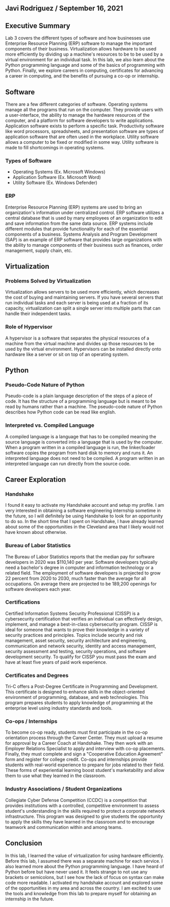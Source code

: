 ## Javi Rodriguez / September 16, 2021

## Executive Summary 
Lab 3 covers the different types of software and how businesses use Enterprise Resource Planning (ERP) software to manage the important components of their business. Virtualization allows hardware to be used more efficiently by dividing up a machine's resources to be to be used by a virtual environment for an individual task. In this lab, we also learn about the Python programming language and some of the basics of programming with Python. Finally, we explore careers in computing, certificates for advancing a career in computing, and the benefits of pursuing a co-op or internship.
## Software
There are a few different categories of software. Operating systems manage all the programs that run on the computer. They provide users with a user-interface, the ability to manage the hardware resources of the computer, and a platform for software developers to write applications. Application software exists to perform a specific task. Productivity software like word processors, spreadsheets, and presentation software are types of application software that are often used in the workplace. Utility software allows a computer to be fixed or modified in some way. Utility software is made to fill shortcomings in operating systems.
### Types of Software
* Operating Systems (Ex. Microsoft Windows)
* Application Software (Ex. Microsoft Word)
* Utility Software (Ex. Windows Defender)
### ERP
Enterprise Resource Planning (ERP) systems are used to bring an organization's information under centralized control. ERP software utilizes a central database that is used by many employees of an organization to edit and save information from the same data source. ERP systems include different modules that provide functionality for each of the essential components of a business. Systems Analysis and Program Development (SAP) is an example of ERP software that provides large organizations with the ability to manage components of their business such as finances, order management, supply chain, etc.

## Virtualization
### Problems Solved by Virtualization
Virtualization allows servers to be used more efficiently, which decreases the cost of buying and maintaining servers. If you have several servers that run individual tasks and each server is being used at a fraction of its capacity, virtualization can split a single server into multiple parts that can handle their independent tasks.
### Role of Hypervisor
A hypervisor is a software that separates the physical resources of a machine from the virtual machine and divides up those resources to be used by the virtual environment. Hypervisors can be installed directly onto hardware like a server or sit on top of an operating system.
## Python
### Pseudo-Code Nature of Python
Pseudo-code is a plain language description of the steps of a piece of code. It has the structure of a programming language but is meant to be read by humans rather than a machine. The pseudo-code nature of Python describes how Python code can be read like english.

### Interpreted vs. Compiled Language
A compiled language is a language that has to be compiled meaning the source language is converted into a language that is used by the computer. When a program written in a compiled language is run, the linker/loader software copies the program from hard disk to memory and runs it. An interpreted language does not need to be compiled. A program written in an interpreted language can run directly from the source code.

## Career Exploration
### Handshake
I found it easy to activate my Handshake account and setup my profile. I am very interested in obtaining a software engineering internship sometime in the future, so I will definitely be using Handshake to look for an opportunity to do so. In the short time that I spent on Handshake, I have already learned about some of the opportunities in the Cleveland area that I likely would not have known about otherwise.
### Bureau of Labor Statistics
The Bureau of Labor Statistics reports that the median pay for software developers in 2020 was $110,140 per year. Software developers typically need a bachelor's degree in computer and information technology or a related field. The employment of software developers is projected to grow 22 percent from 2020 to 2030, much faster than the average for all occupations. On average there are projected to be 189,200 openings for software developers each year.
### Certifications
Certified Information Systems Security Professional (CISSP) is a cybersecurity certification that verifies an individual can effectively design, implement, and manage a best-in-class cybersecurity program. CISSP is ideal for someone that wants to prove their knowledge in a variety of security practices and principles. Topics include security and risk management, asset security, security architecture and engineering, communication and network security, identity and access management, security assessment and testing, security operations, and software development security. To qualify for CISSP you must pass the exam and have at least five years of paid work experience.
### Certificates and Degrees
Tri-C offers a Post-Degree Certificate in Programming and Development. This certificate is designed to enhance skills in the object-oriented environment of programming, database, and web technologies. This program prepares students to apply knowledge of programming at the enterprise level using industry standards and tools.
### Co-ops / Internships
To become co-op ready, students must first participate in the co-op orientation process through the Career Center. They must upload a resume for approval by a Career Coach at Handshake. They then work with an Employer Relations Specialist to apply and interview with co-op placements. Finally, they must complete and sign a "Cooperative Education Agreement" form and register for college credit. Co-ops and internships provide students with real-world experience to prepare for jobs related to their field. These forms of experiential learning boost student's marketability and allow them to use what they learned in the classroom.
### Industry Associations / Student Organizations
Collegiate Cyber Defense Competition (CCDC) is a competition that provides institutions with a controlled, competitive environment to assess student's understanding in the skills required to protect a corporate network infrastructure. This program was designed to give students the opportunity to apply the skills they have learned in the classroom and to encourage teamwork and communication within and among teams.
## Conclusion
In this lab, I learned the value of virtualization for using hardware efficiently. Before this lab, I assumed there was a separate machine for each service. I also learned more about the Python programming language. I have heard of Python before but have never used it. It feels strange to not use any brackets or semicolons, but I see how the lack of focus on syntax can make code more readable. I activated my handshake account and explored some of the opportunities in my area and across the country. I am excited to use the tools and knowledge from this lab to prepare myself for obtaining an internship in the future.
